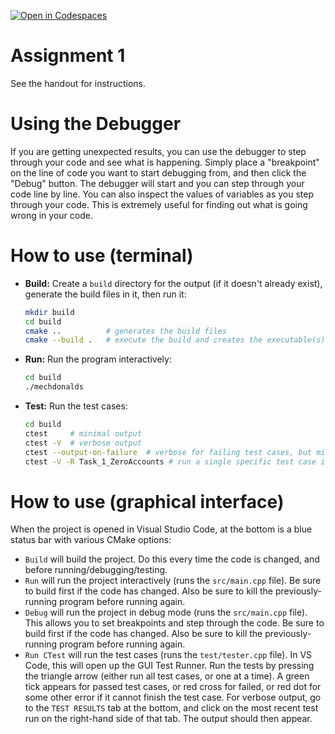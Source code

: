 [![Open in Codespaces](https://classroom.github.com/assets/launch-codespace-7f7980b617ed060a017424585567c406b6ee15c891e84e1186181d67ecf80aa0.svg)](https://classroom.github.com/open-in-codespaces?assignment_repo_id=11534617)

# Assignment 1

See the handout for instructions.

# Using the Debugger

If you are getting unexpected results, you can use the debugger to step through your code and see what is happening. Simply place a "breakpoint" on the line of code you want to start debugging from, and then click the "Debug" button. The debugger will start and you can step through your code line by line. You can also inspect the values of variables as you step through your code. This is extremely useful for finding out what is going wrong in your code.


# How to use (terminal)

* **Build:** Create a `build` directory for the output (if it doesn't already exist), generate the build files in it, then run it:
  ```bash
  mkdir build
  cd build
  cmake ..          # generates the build files
  cmake --build .   # execute the build and creates the executable(s)
  ```

* **Run:** Run the program interactively:
  ```bash
  cd build
  ./mechdonalds
  ```

* **Test:** Run the test cases:
  ```bash
  cd build
  ctest     # minimal output
  ctest -V  # verbose output
  ctest --output-on-failure  # verbose for failing test cases, but minimal for tests that pass
  ctest -V -R Task_1_ZeroAccounts # run a single specific test case in verbose mode
  ```

# How to use (graphical interface)

When the project is opened in Visual Studio Code, at the bottom is a blue status bar with various CMake options: 
* `Build` will build the project. Do this every time the code is changed, and before running/debugging/testing.
* `Run` will run the project interactively (runs the `src/main.cpp` file). Be sure to build first if the code has changed. Also be sure to kill the previously-running program before running again.
* `Debug` will run the project in debug mode (runs the `src/main.cpp` file). This allows you to set breakpoints and step through the code. Be sure to build first if the code has changed. Also be sure to kill the previously-running program before running again.
* `Run CTest` will run the test cases (runs the `test/tester.cpp` file). In VS Code, this will open up the GUI Test Runner. Run the tests by pressing the triangle arrow (either run all test cases, or one at a time). A green tick appears for passed test cases, or red cross for failed, or red dot for some other error if it cannot finish the test case. For verbose output, go to the `TEST RESULTS` tab at the bottom, and click on the most recent test run on the right-hand side of that tab. The output should then appear. 
